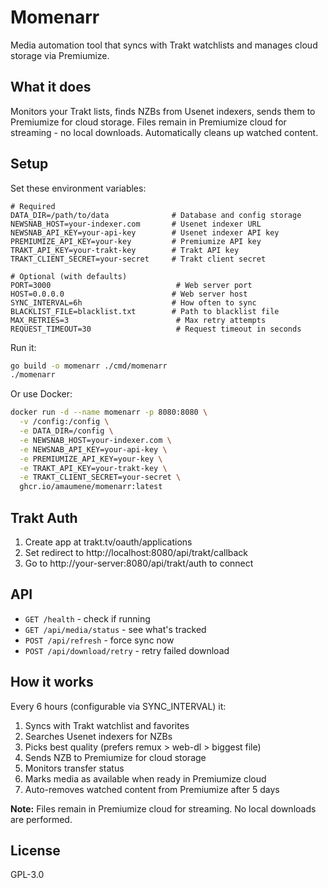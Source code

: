 # Momenarr

Media automation tool that syncs with Trakt watchlists and manages cloud storage via Premiumize.

## What it does

Monitors your Trakt lists, finds NZBs from Usenet indexers, sends them to Premiumize for cloud storage. Files remain in Premiumize cloud for streaming - no local downloads. Automatically cleans up watched content.

## Setup

Set these environment variables:
```
# Required
DATA_DIR=/path/to/data              # Database and config storage
NEWSNAB_HOST=your-indexer.com       # Usenet indexer URL
NEWSNAB_API_KEY=your-api-key        # Usenet indexer API key
PREMIUMIZE_API_KEY=your-key         # Premiumize API key
TRAKT_API_KEY=your-trakt-key        # Trakt API key
TRAKT_CLIENT_SECRET=your-secret     # Trakt client secret

# Optional (with defaults)
PORT=3000                            # Web server port
HOST=0.0.0.0                        # Web server host
SYNC_INTERVAL=6h                    # How often to sync
BLACKLIST_FILE=blacklist.txt        # Path to blacklist file
MAX_RETRIES=3                        # Max retry attempts
REQUEST_TIMEOUT=30                   # Request timeout in seconds
```

Run it:
```bash
go build -o momenarr ./cmd/momenarr
./momenarr
```

Or use Docker:
```bash
docker run -d --name momenarr -p 8080:8080 \
  -v /config:/config \
  -e DATA_DIR=/config \
  -e NEWSNAB_HOST=your-indexer.com \
  -e NEWSNAB_API_KEY=your-api-key \
  -e PREMIUMIZE_API_KEY=your-key \
  -e TRAKT_API_KEY=your-trakt-key \
  -e TRAKT_CLIENT_SECRET=your-secret \
  ghcr.io/amaumene/momenarr:latest
```

## Trakt Auth

1. Create app at trakt.tv/oauth/applications
2. Set redirect to http://localhost:8080/api/trakt/callback
3. Go to http://your-server:8080/api/trakt/auth to connect

## API

- `GET /health` - check if running
- `GET /api/media/status` - see what's tracked
- `POST /api/refresh` - force sync now
- `POST /api/download/retry` - retry failed download

## How it works

Every 6 hours (configurable via SYNC_INTERVAL) it:
1. Syncs with Trakt watchlist and favorites
2. Searches Usenet indexers for NZBs
3. Picks best quality (prefers remux > web-dl > biggest file)
4. Sends NZB to Premiumize for cloud storage
5. Monitors transfer status
6. Marks media as available when ready in Premiumize cloud
7. Auto-removes watched content from Premiumize after 5 days

**Note:** Files remain in Premiumize cloud for streaming. No local downloads are performed.

## License

GPL-3.0